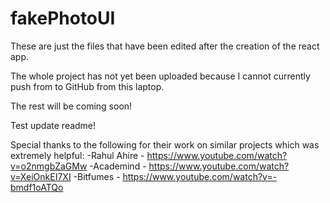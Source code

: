 # fakePhotoUI
These are just the files that have been edited after the creation of the react app.

The whole project has not yet been uploaded because I cannot currently push from to GitHub from this laptop.

The rest will be coming soon!

Test update readme!

Special thanks to the following for their work on similar projects which was extremely helpful:
-Rahul Ahire - https://www.youtube.com/watch?v=o2nmgbZaGMw
-Academind - https://www.youtube.com/watch?v=XeiOnkEI7XI
-Bitfumes - https://www.youtube.com/watch?v=-bmdf1oATQo
